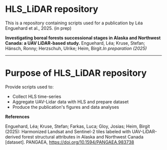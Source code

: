 # HLS_LiDAR repository
This is a repository containing scripts used for a publication by Léa Enguehard et al., 2025. (in prep)

**Investigating boreal forests successional stages in Alaska and Northwest Canada: a UAV LiDAR-based study.** Enguehard, Léa; Kruse, Stefan;  Hänsch, Ronny; Herzschuh, Ulrike; Heim, Birgit._In preparation (2025)_

***

# Purpose of HLS_LiDAR repository
Provide scripts used to:
-  Collect HLS time-series
-  Aggregate UAV-Lidar data with HLS and prepare dataset
-  Produce the publication's figures and data analyses


**References**

Enguehard, Léa; Kruse, Stefan; Farkas, Luca; Gloy, Josias; Heim, Birgit (2025): Harmonized Landsat and Sentinel-2 tiles labeled with UAV-LiDAR-derived forest structural attributes in Alaska and Northwest Canada [dataset]. PANGAEA, https://doi.org/10.1594/PANGAEA.983738
